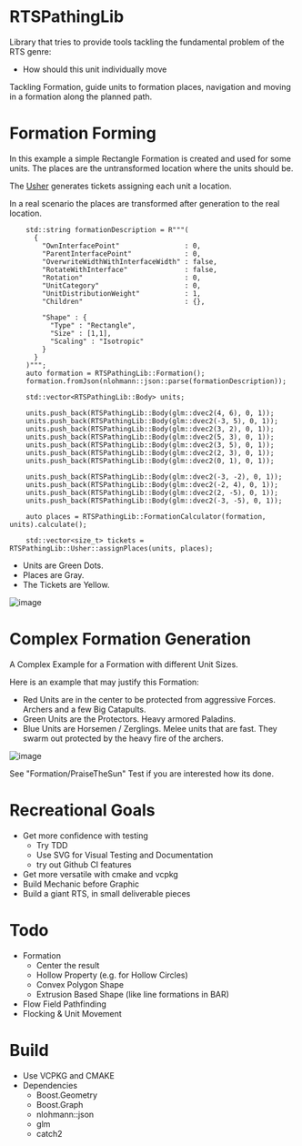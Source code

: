 # RTSPathingLib

Library that tries to provide tools tackling the fundamental problem of the RTS genre:

* How should this unit individually move

Tackling Formation, guide units to formation places, navigation and moving in a formation along the planned path.

# Formation Forming

In this example a simple Rectangle Formation is created and used for some units. The places are the untransformed location where the units should be.

The [Usher](https://en.wikipedia.org/wiki/Usher_(occupation)) generates tickets assigning each unit a location.

In a real scenario the places are transformed after generation to the real location.

```
    std::string formationDescription = R"""(
      {
        "OwnInterfacePoint"                : 0,  
        "ParentInterfacePoint"             : 0, 
        "OverwriteWidthWithInterfaceWidth" : false, 
        "RotateWithInterface"              : false, 
        "Rotation"                         : 0, 
        "UnitCategory"                     : 0, 
        "UnitDistributionWeight"           : 1,
        "Children"                         : {},

        "Shape" : {
          "Type" : "Rectangle",
          "Size" : [1,1],
          "Scaling" : "Isotropic"
        }
      }
    )""";
    auto formation = RTSPathingLib::Formation();
    formation.fromJson(nlohmann::json::parse(formationDescription));

    std::vector<RTSPathingLib::Body> units;

    units.push_back(RTSPathingLib::Body(glm::dvec2(4, 6), 0, 1));
    units.push_back(RTSPathingLib::Body(glm::dvec2(-3, 5), 0, 1));
    units.push_back(RTSPathingLib::Body(glm::dvec2(3, 2), 0, 1));
    units.push_back(RTSPathingLib::Body(glm::dvec2(5, 3), 0, 1));
    units.push_back(RTSPathingLib::Body(glm::dvec2(3, 5), 0, 1));
    units.push_back(RTSPathingLib::Body(glm::dvec2(2, 3), 0, 1));
    units.push_back(RTSPathingLib::Body(glm::dvec2(0, 1), 0, 1));

    units.push_back(RTSPathingLib::Body(glm::dvec2(-3, -2), 0, 1));
    units.push_back(RTSPathingLib::Body(glm::dvec2(-2, 4), 0, 1));
    units.push_back(RTSPathingLib::Body(glm::dvec2(2, -5), 0, 1));
    units.push_back(RTSPathingLib::Body(glm::dvec2(-3, -5), 0, 1));

    auto places = RTSPathingLib::FormationCalculator(formation, units).calculate();

    std::vector<size_t> tickets = RTSPathingLib::Usher::assignPlaces(units, places);
```

* Units are Green Dots.
* Places are Gray.
* The Tickets are Yellow.

![image](https://github.com/Liech/RTSPathingLib/blob/main/Documentation/Usher.png)

# Complex Formation Generation

A Complex Example for a Formation with different Unit Sizes.

Here is an example that may justify this Formation:
 * Red Units are in the center to be protected from aggressive Forces. Archers and a few Big Catapults.
 * Green Units are the Protectors. Heavy armored Paladins.
 * Blue Units are Horsemen / Zerglings. Melee units that are fast. They swarm out protected by the heavy fire of the archers.

![image](https://github.com/Liech/RTSPathingLib/blob/main/Documentation/PraiseTheSunFormation.png)

See "Formation/PraiseTheSun" Test if you are interested how its done.

# Recreational Goals

* Get more confidence with testing
  * Try TDD
  * Use SVG for Visual Testing and Documentation
  * try out Github CI features
* Get more versatile with cmake and vcpkg 
* Build Mechanic before Graphic
* Build a giant RTS, in small deliverable pieces

# Todo

* Formation
  * Center the result
  * Hollow Property (e.g. for Hollow Circles)
  * Convex Polygon Shape
  * Extrusion Based Shape (like line formations in BAR)
* Flow Field Pathfinding
* Flocking & Unit Movement


# Build

* Use VCPKG and CMAKE
* Dependencies
  * Boost.Geometry
  * Boost.Graph
  * nlohmann::json
  * glm
  * catch2
